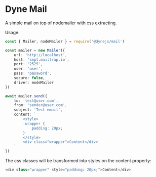 # Dyne Mail

A simple mail on top of nodemailer with css extracting. 

Usage:

```ts
const { Mailer, nodeMailer } = require('@dynejs/mail')

const mailer = new Mailer({
    url: 'http://localhost',
    host: 'smpt.mailtrap.io',
    port: '2525',
    user: 'user',
    pass: 'password',
    secure: false,
    driver: nodeMailer
})

await mailer.send({
    to: 'test@user.com',
    from: 'sender@user.com',
    subject: 'Test email',
    content: `
        <style>
        .wrapper {
            padding: 20px;
        }
        </style>
        <div class="wrapper">Content</div>
    `
})
```

The css classes will be transformed into styles on the content property:
```js
<div class="wrapper" style="padding: 20px;">Content</div>
```
